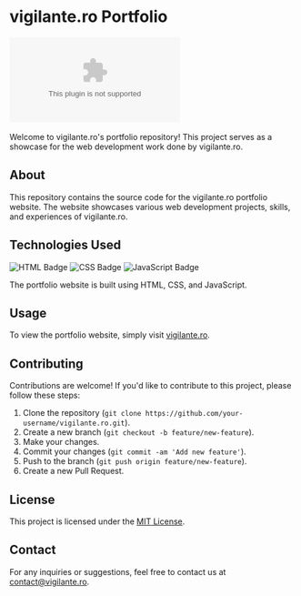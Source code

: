 # vigilante.ro Portfolio

![vigilante.ro Logo](media/img/vigilante_large.eps)

Welcome to vigilante.ro's portfolio repository! This project serves as a showcase for the web development work done by vigilante.ro.

## About
This repository contains the source code for the vigilante.ro portfolio website. The website showcases various web development projects, skills, and experiences of vigilante.ro.

## Technologies Used
![HTML Badge](https://img.shields.io/badge/HTML-5-orange?style=flat-square&logo=html5)
![CSS Badge](https://img.shields.io/badge/CSS-3-blue?style=flat-square&logo=css3)
![JavaScript Badge](https://img.shields.io/badge/JavaScript-E5D94C?style=flat-square&logo=javascript&logoColor=white)

The portfolio website is built using HTML, CSS, and JavaScript.

## Usage
To view the portfolio website, simply visit [vigilante.ro](https://vigilante.ro).

## Contributing
Contributions are welcome! If you'd like to contribute to this project, please follow these steps:
1. Clone the repository (`git clone https://github.com/your-username/vigilante.ro.git`).
2. Create a new branch (`git checkout -b feature/new-feature`).
3. Make your changes.
4. Commit your changes (`git commit -am 'Add new feature'`).
5. Push to the branch (`git push origin feature/new-feature`).
6. Create a new Pull Request.


## License
This project is licensed under the [MIT License](LICENSE).

## Contact
For any inquiries or suggestions, feel free to contact us at [contact@vigilante.ro](mailto:contact@vigilante.ro).

